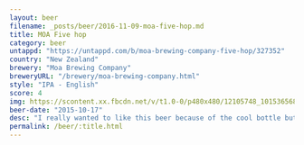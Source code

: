 ```yaml
---
layout: beer
filename: _posts/beer/2016-11-09-moa-five-hop.md
title: MOA Five hop
category: beer
untappd: "https://untappd.com/b/moa-brewing-company-five-hop/327352"
country: "New Zealand"
brewery: "Moa Brewing Company"
breweryURL: "/brewery/moa-brewing-company.html"
style: "IPA - English"
score: 4
img: https://scontent.xx.fbcdn.net/v/t1.0-0/p480x480/12105748_10153656863078745_1274782812792168869_n.jpg?oh=67dca580171cb23e44a4059eed9c54a4&oe=59A9A370
beer-date: "2015-10-17"
desc: "I really wanted to like this beer because of the cool bottle but the flavour just isn’t right"
permalink: /beer/:title.html
---
```

